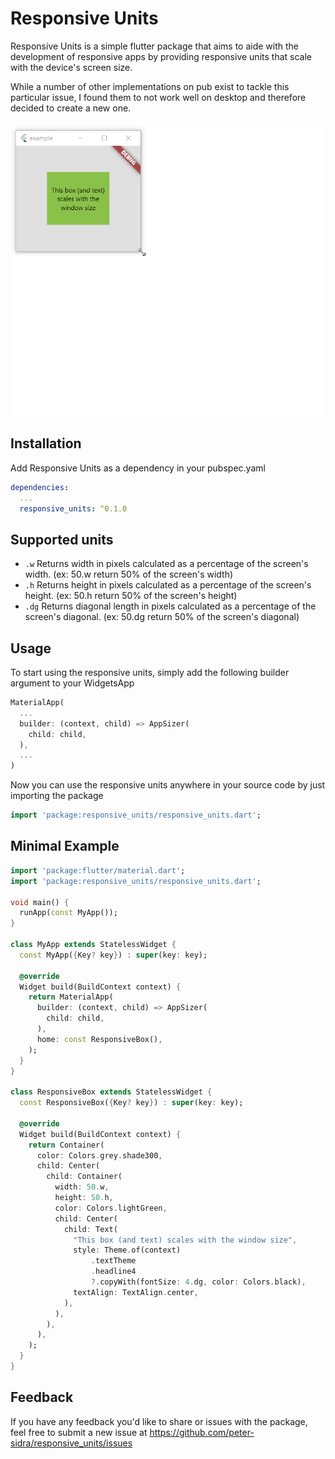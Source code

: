 # Responsive Units
Responsive Units is a simple flutter package that aims to aide with the development of responsive
apps by providing responsive units that scale with the device's screen size.

While a number of other implementations on pub exist to tackle this particular issue, I found them to not work well on desktop and therefore decided to create a new one.

![Demo](example/media/Demo.gif)

## Installation
Add Responsive Units as a dependency in your pubspec.yaml
```yaml
dependencies:
  ...
  responsive_units: ^0.1.0
```
## Supported units
- ```.w``` Returns width in pixels calculated as a percentage of the screen's width. (ex: 50.w return 50% of the screen's width)
- ```.h``` Returns height in pixels calculated as a percentage of the screen's height. (ex: 50.h return 50% of the screen's height)
- ```.dg``` Returns diagonal length in pixels calculated as a percentage of the screen's diagonal. (ex: 50.dg return 50% of the screen's diagonal)

## Usage
To start using the responsive units, simply add the following builder argument to your WidgetsApp
```dart
MaterialApp(
  ...
  builder: (context, child) => AppSizer(
    child: child,
  ),
  ...
)
```
Now you can use the responsive units anywhere in your source code by just importing the package
```dart
import 'package:responsive_units/responsive_units.dart';
```

## Minimal Example
```dart
import 'package:flutter/material.dart';
import 'package:responsive_units/responsive_units.dart';

void main() {
  runApp(const MyApp());
}

class MyApp extends StatelessWidget {
  const MyApp({Key? key}) : super(key: key);

  @override
  Widget build(BuildContext context) {
    return MaterialApp(
      builder: (context, child) => AppSizer(
        child: child,
      ),
      home: const ResponsiveBox(),
    );
  }
}

class ResponsiveBox extends StatelessWidget {
  const ResponsiveBox({Key? key}) : super(key: key);

  @override
  Widget build(BuildContext context) {
    return Container(
      color: Colors.grey.shade300,
      child: Center(
        child: Container(
          width: 50.w,
          height: 50.h,
          color: Colors.lightGreen,
          child: Center(
            child: Text(
              "This box (and text) scales with the window size",
              style: Theme.of(context)
                  .textTheme
                  .headline4
                  ?.copyWith(fontSize: 4.dg, color: Colors.black),
              textAlign: TextAlign.center,
            ),
          ),
        ),
      ),
    );
  }
}
```

## Feedback
If you have any feedback you'd like to share or issues with the package, feel free to submit a new issue at https://github.com/peter-sidra/responsive_units/issues